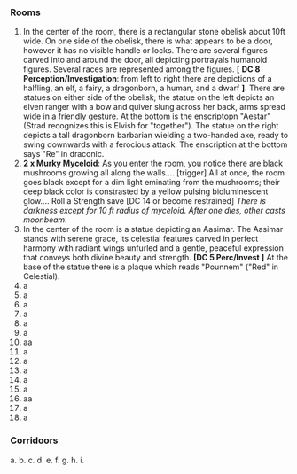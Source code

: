 ### Rooms
1. In the center of the room, there is a rectangular stone obelisk about 10ft wide. On one side of the obelisk, there is what appears to be a door, however it has no visible handle or locks. There are several figures carved into and around the door, all depicting portrayals humanoid figures. Several races are represented among the figures. **[** **DC 8 Perception/Investigation**: from left to right there are depictions of a halfling, an elf, a fairy, a dragonborn, a human, and a dwarf **]**. There are statues on either side of the obelisk; the statue on the left depicts an elven ranger with a bow and quiver slung across her back, arms spread wide in a friendly gesture. At the bottom is the enscriptopn "Aestar" (Strad recognizes this is Elvish for "together"). The statue on the right depicts a tall dragonborn barbarian wielding a two-handed axe, ready to swing downwards with a ferocious attack. The enscription at the bottom says "Re" in draconic. 
&nbsp;   
2. **2 x Murky Myceloid**: As you enter the room, you notice there are black mushrooms growing all along the walls.... [trigger]  All at once, the room goes black except for a dim light eminating from the mushrooms; their deep black color is constrasted by a yellow pulsing  bioluminescent glow.... Roll a Strength save [DC 14 or become restrained] *There is darkness except for 10 ft radius of myceloid. After one dies, other casts moonbeam.*
      &nbsp;   
3. In the center of the room is a statue depicting an Aasimar. The Aasimar stands with serene grace, its celestial features carved in perfect harmony with radiant wings unfurled and a gentle, peaceful expression that conveys both divine beauty and  strength. **[DC 5 Perc/Invest ]** At the base of the statue there is a plaque which reads "Pounnem" ("Red" in Celestial).
   &nbsp;   
4. a
  &nbsp;   
5. a
      &nbsp;   
2. a
      &nbsp;   
3. a
      &nbsp;   
4. a
      &nbsp;   
5.  a
  &nbsp;   
1.  aa
  &nbsp;   
1.  a
      &nbsp;   
2.  a
      &nbsp;   
3.  a
      &nbsp;   
4.  a
      &nbsp;   
5.  a
      &nbsp;   
6.  aa
      &nbsp;   
7.  a
      &nbsp;   
8.  a
    
### Corridoors 
a.
b.
c.
d.
e.
f.
g.
h.
i.